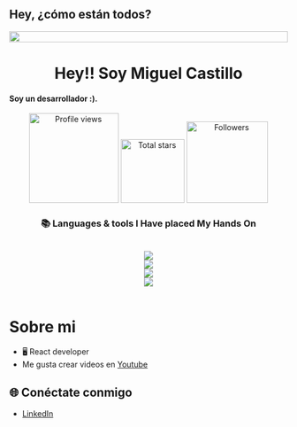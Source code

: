 ## Hey, ¿cómo están todos?

<div style="display: flex; justify-content: center; width: 100%;"> 
  <img src="https://i.gifer.com/3vj9.mp4" style="width: 100%">
</div>

<h1 align="center">Hey!! Soy Miguel Castillo</h1>

<h4 align="left">Soy un desarrollador :).</h4>


 <div align="center">
<a href="https://github.com/mijelDeve">
  <img width="162px" 
       src="https://komarev.com/ghpvc/?username=mijelDeve&label=Profile%20views&color=318CE7&style=for-the-badge" 
       alt="Profile views" /></a>
<a href="https://api.github-star-counter.workers.dev/user/mijelDeve">
  <img width="115px" 
       alt="Total stars" 
       title="Total stars on GitHub" 
       src="https://custom-icon-badges.herokuapp.com/badge/dynamic/json?logo=star&color=318CE7&labelColor=505050&label=Stars&style=for-the-badge&query=%24.stars&url=https://api.github-star-counter.workers.dev/user/mijelDeve" /></a>
<a href="https://github.com/mijelDeve?tab=followers">
  <img width="147px" 
       alt="Followers" 
       title="Follow me on GitHub" 
       src="https://custom-icon-badges.herokuapp.com/github/followers/mijelDeve?color=318CE7&labelColor=505050&style=for-the-badge&logo=person-add&label=Followers&logoColor=white" /></a>
 </div>


<h3 align="center">📚 Languages & tools I Have placed My Hands On </h3>

<br/>

<div align="center">
  <img src="https://skillicons.dev/icons?i=androidstudio,nodejs,mongodb,gitlab,raspberrypi,arduino,nextjs,tailwind" /><br>
    <img src="https://skillicons.dev/icons?i=bootstrap,html,css,vscode,github,git,notion,figma,pycharm" /><br>
    <img src="https://skillicons.dev/icons?i=c,bash,kali,arch,ubuntu,python,javascript,mysql,dotnet" /><br>
    <img src="https://skillicons.dev/icons?i=cpp,cs,vim,java,htmx,debian,neovim,atom,pwsh" /><br>
</div>

<br/>


# Sobre mi
- 🖥️ React developer
- Me gusta crear videos en [Youtube](https://www.youtube.com/@mijeldev)

## 🌐 Conéctate conmigo
- [LinkedIn](https://www.linkedin.com/in/mijeldev/)
